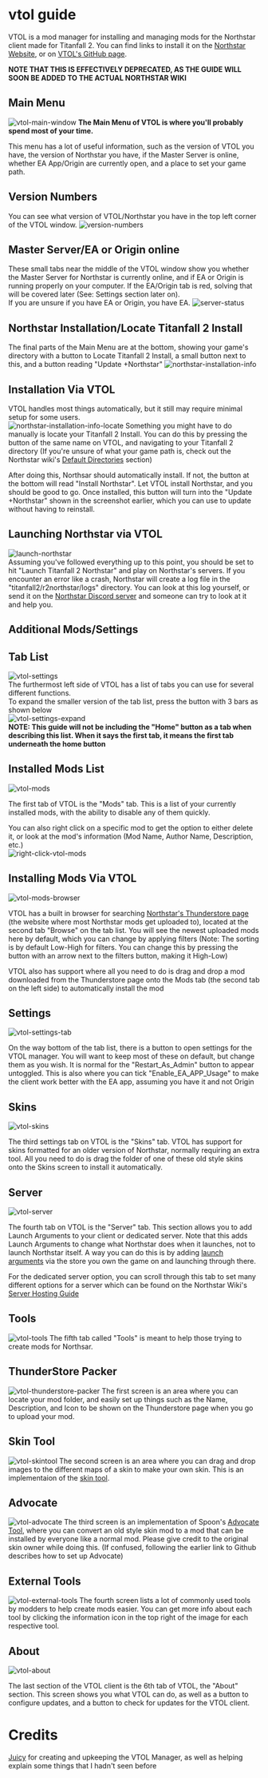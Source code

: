 # vtol guide
VTOL is a mod manager for installing and managing mods for the Northstar client made for Titanfall 2. You can find links to install it on the [Northstar Website](https://northstar.tf), or on [VTOL's GitHub page](https://github.com/R2NorthstarTools/VTOL).

**NOTE THAT THIS IS EFFECTIVELY DEPRECATED, AS THE GUIDE WILL SOON BE ADDED TO THE ACTUAL NORTHSTAR WIKI**

## Main Menu
![vtol-main-window](https://user-images.githubusercontent.com/70904206/219880640-b50e8ff4-4db1-4bb9-8bd2-929582783083.png)
**The Main Menu of VTOL is where you'll probably spend most of your time.**

This menu has a lot of useful information, such as the version of VTOL you have, the version of Northstar you have, if the Master Server is online, whether EA App/Origin are currently open, and a place to set your game path. 

## Version Numbers
You can see what version of VTOL/Northstar you have in the top left corner of the VTOL window.
![version-numbers](https://user-images.githubusercontent.com/70904206/219880616-eed5a09a-0b6f-482b-9274-f64b4191a6e4.png)

## Master Server/EA or Origin online
These small tabs near the middle of the VTOL window show you whether the Master Server for Northstar is currently online, and if EA or Origin is running properly on your computer. If the EA/Origin tab is red, solving that will be covered later (See: Settings section later on).\
If you are unsure if you have EA or Origin, you have EA.
![server-status](https://user-images.githubusercontent.com/70904206/219880687-1a2eaa8f-4f81-4d55-8af4-286b85f803b1.png)

## Northstar Installation/Locate Titanfall 2 Install
The final parts of the Main Menu are at the bottom, showing your game's directory with a button to Locate Titanfall 2 Install, a small button next to this, and a button reading "Update +Northstar"
![northstar-installation-info](https://user-images.githubusercontent.com/70904206/219880707-ed92e770-5784-4ff2-9414-36b4de3f2dbc.png)

## Installation Via VTOL
VTOL handles most things automatically, but it still may require minimal setup for some users.\
![northstar-installation-info-locate](https://user-images.githubusercontent.com/70904206/219880765-0fce4934-33e0-4aef-900b-c18edfb9bc1e.jpg)
Something you might have to do manually is locate your Titanfall 2 Install. You can do this by pressing the button of the same name on VTOL, and navigating to your Titanfall 2 directory (If you're unsure of what your game path is, check out the Northstar wiki's [Default Directories](https://r2northstar.gitbook.io/r2northstar-wiki/installing-northstar/troubleshooting#game-location) section)

After doing this, Northsar should automatically install. If not, the button at the bottom will read "Install Northstar". Let VTOL install Northstar, and you should be good to go. Once installed, this button will turn into the "Update +Northstar" shown in the screenshot earlier, which you can use to update without having to reinstall.

## Launching Northstar via VTOL
![launch-northstar](https://user-images.githubusercontent.com/70904206/219882248-0997abb1-4cf6-4f46-b88a-88de4f65dac2.png)\
Assuming you've followed everything up to this point, you should be set to hit "Launch Titanfall 2 Northstar" and play on Northstar's servers. If you encounter an error like a crash, Northstar will create a log file in the "titanfall2/r2northstar/logs" directory. You can look at this log yourself, or send it on the [Northstar Discord server](https://discord.com/invite/northstar) and someone can try to look at it and help you.

## Additional Mods/Settings

## Tab List
![vtol-settings](https://user-images.githubusercontent.com/70904206/219880914-f537fa8e-2596-4bd8-8689-5786f21d189e.png)\
The furthermost left side of VTOL has a list of tabs you can use for several different functions.\
To expand the smaller version of the tab list, press the button with 3 bars as shown below\
![vtol-settings-expand](https://user-images.githubusercontent.com/70904206/219881049-be071e8e-9182-4cd5-93ff-7cf811de15b5.jpg)\
**NOTE: This guide will not be including the "Home" button as a tab when describing this list. When it says the first tab, it means the first tab underneath the home button**
## Installed Mods List
![vtol-mods](https://user-images.githubusercontent.com/70904206/219881144-c8e83838-e59c-4214-b261-b25b72abf9f1.png)

The first tab of VTOL is the "Mods" tab. This is a list of your currently installed mods, with the ability to disable any of them quickly.

You can also right click on a specific mod to get the option to either delete it, or look at the mod's information (Mod Name, Author Name, Description, etc.)\
![right-click-vtol-mods](https://user-images.githubusercontent.com/70904206/219881212-a13f29e5-6d6b-48ae-a1d1-6c422b3c908e.png)


## Installing Mods Via VTOL
![vtol-mods-browser](https://user-images.githubusercontent.com/70904206/219881459-14f69243-9813-4b1e-814b-2925f5ee72dc.png)

VTOL has a built in browser for searching [Northstar's Thunderstore page](https://northstar.thunderstore.io/) (the website where most Northstar mods get uploaded to), located at the second tab "Browse" on the tab list. You will see the newest uploaded mods here by default, which you can change by applying filters (Note: The sorting is by default Low-High for filters. You can change this by pressing the button with an arrow next to the filters button, making it High-Low)

VTOL also has support where all you need to do is drag and drop a mod downloaded from the Thunderstore page onto the Mods tab (the second tab on the left side) to automatically install the mod

## Settings
![vtol-settings-tab](https://user-images.githubusercontent.com/70904206/219881503-cf1ec853-4589-454d-ab6e-0c1eb00e9c0a.png)

On the way bottom of the tab list, there is a button to open settings for the VTOL manager. You will want to keep most of these on default, but change them as you wish. It is normal for the "Restart_As_Admin" button to appear untoggled. This is also where you can tick "Enable_EA_APP_Usage" to make the client work better with the EA app, assuming you have it and not Origin

## Skins
![vtol-skins](https://user-images.githubusercontent.com/70904206/219881515-e68c156e-a2cf-45ff-ba15-fdd0b321cc85.png)

The third settings tab on VTOL is the "Skins" tab. VTOL has support for skins formatted for an older version of Northstar, normally requiring an extra tool. All you need to do is drag the folder of one of these old style skins onto the Skins screen to install it automatically.

## Server
![vtol-server](https://user-images.githubusercontent.com/70904206/219881530-baa4c77d-8f04-4ffc-bada-9fbb7c478847.png)

The fourth tab on VTOL is the "Server" tab. This section allows you to add Launch Arguments to your client or dedicated server. Note that this adds Launch Arguments to change what Northstar does when it launches, not to launch Northstar itself. A way you can do this is by adding [launch arguments](https://r2northstar.gitbook.io/r2northstar-wiki/installing-northstar/troubleshooting#launch-opts) via the store you own the game on and launching through there.

For the dedicated server option, you can scroll through this tab to set many different options for a server which can be found on the Northstar Wiki's [Server Hosting Guide](https://r2northstar.gitbook.io/r2northstar-wiki/hosting-a-server-with-northstar/basic-listen-server)

## Tools
![vtol-tools](https://user-images.githubusercontent.com/70904206/219882500-79bb66bb-1de1-4f91-ac0c-a5ed40d63ab3.png)
The fifth tab called "Tools" is meant to help those trying to create mods for Northsar. 

## ThunderStore Packer
![vtol-thunderstore-packer](https://user-images.githubusercontent.com/70904206/219881604-81f00c75-a000-4a01-bdb5-1683f70249c4.png)
The first screen is an area where you can locate your mod folder, and easily set up things such as the Name, Description, and Icon to be shown on the Thunderstore page when you go to upload your mod.

## Skin Tool
![vtol-skintool](https://user-images.githubusercontent.com/70904206/219881620-ce45b403-0f24-4ce4-a5f7-0548705dd513.png)
The second screen is an area where you can drag and drop images to the different maps of a skin to make your own skin. This is an implementaion of the [skin tool](https://github.com/zxcPandora/Titanfall2-SkinTool).

## Advocate
![vtol-advocate](https://user-images.githubusercontent.com/70904206/219881630-79ed35b9-1590-4bf6-a093-67049fd48d89.png)
The third screen is an implementation of Spoon's [Advocate Tool](https://github.com/ASpoonPlaysGames/Advocate), where you can convert an old style skin mod to a mod that can be installed by everyone like a normal mod. Please give credit to the original skin owner while doing this. (If confused, following the earlier link to Github describes how to set up Advocate)

## External Tools
![vtol-external-tools](https://user-images.githubusercontent.com/70904206/219881655-f6a44137-6daf-49b1-9daf-aebbc3e44da4.png)
The fourth screen lists a lot of commonly used tools by modders to help create mods easier. You can get more info about each tool by clicking the information icon in the top right of the image for each respective tool.

## About
![vtol-about](https://user-images.githubusercontent.com/70904206/219881669-3c957167-8ac7-46f2-8ad8-3dd71960c1d3.png)

The last section of the VTOL client is the 6th tab of VTOL, the "About" section. This screen shows you what VTOL can do, as well as a button to configure updates, and a button to check for updates for the VTOL client.

# Credits 
[Juicy](https://github.com/BigSpice) for creating and upkeeping the VTOL Manager, as well as helping explain some things that I hadn't seen before
